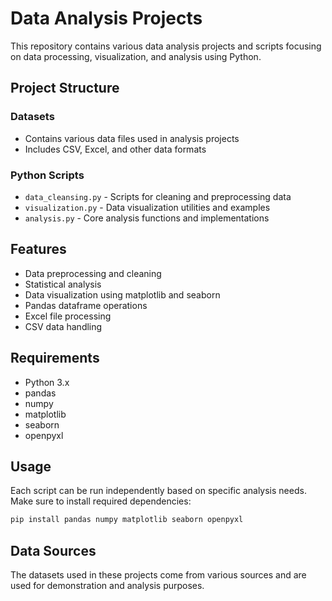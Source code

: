 # Data Analysis Projects

This repository contains various data analysis projects and scripts focusing on data processing, visualization, and analysis using Python.

## Project Structure

### Datasets
- Contains various data files used in analysis projects
- Includes CSV, Excel, and other data formats

### Python Scripts
- `data_cleansing.py` - Scripts for cleaning and preprocessing data
- `visualization.py` - Data visualization utilities and examples
- `analysis.py` - Core analysis functions and implementations

## Features

- Data preprocessing and cleaning
- Statistical analysis
- Data visualization using matplotlib and seaborn
- Pandas dataframe operations
- Excel file processing
- CSV data handling

## Requirements

- Python 3.x
- pandas
- numpy
- matplotlib
- seaborn
- openpyxl

## Usage

Each script can be run independently based on specific analysis needs. Make sure to install required dependencies:

```bash
pip install pandas numpy matplotlib seaborn openpyxl
```

## Data Sources

The datasets used in these projects come from various sources and are used for demonstration and analysis purposes.
